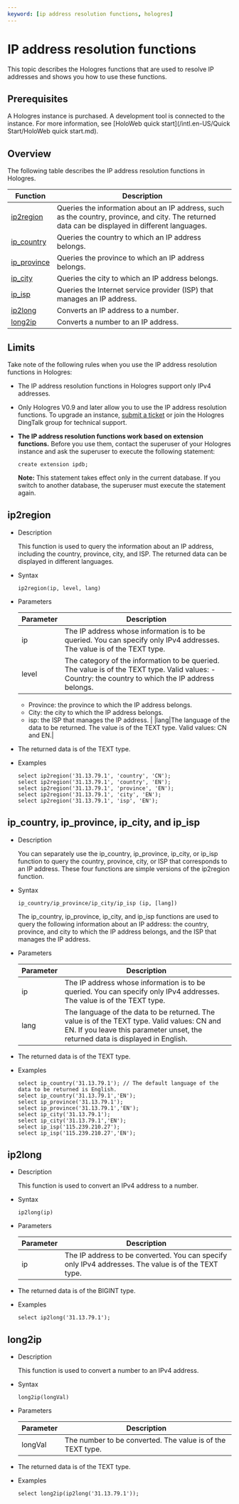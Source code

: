 ```yaml
---
keyword: [ip address resolution functions, hologres]
---
```


# IP address resolution functions

This topic describes the Hologres functions that are used to resolve IP addresses and shows you how to use these functions.

## Prerequisites

A Hologres instance is purchased. A development tool is connected to the instance. For more information, see [HoloWeb quick start](/intl.en-US/Quick Start/HoloWeb quick start.md).

## Overview

The following table describes the IP address resolution functions in Hologres.

|Function|Description|
|--------|-----------|
|[ip2region](#section_bor_6lz_pj2)|Queries the information about an IP address, such as the country, province, and city. The returned data can be displayed in different languages.|
|[ip\_country](#section_5fk_8x7_mol)|Queries the country to which an IP address belongs.|
|[ip\_province](#section_5fk_8x7_mol)|Queries the province to which an IP address belongs.|
|[ip\_city](#section_5fk_8x7_mol)|Queries the city to which an IP address belongs.|
|[ip\_isp](#section_5fk_8x7_mol)|Queries the Internet service provider \(ISP\) that manages an IP address.|
|[ip2long](#section_sp8_zsu_upl)|Converts an IP address to a number.|
|[long2ip](#section_qv0_o9x_014)|Converts a number to an IP address.|

## Limits

Take note of the following rules when you use the IP address resolution functions in Hologres:

-   The IP address resolution functions in Hologres support only IPv4 addresses.
-   Only Hologres V0.9 and later allow you to use the IP address resolution functions. To upgrade an instance, [submit a ticket](https://workorder-intl.console.aliyun.com/) or join the Hologres DingTalk group for technical support.
-   **The IP address resolution functions work based on extension functions.** Before you use them, contact the superuser of your Hologres instance and ask the superuser to execute the following statement:

    ```
    create extension ipdb;
    ```

    **Note:** This statement takes effect only in the current database. If you switch to another database, the superuser must execute the statement again.


## ip2region

-   Description

    This function is used to query the information about an IP address, including the country, province, city, and ISP. The returned data can be displayed in different languages.

-   Syntax

    ```
    ip2region(ip, level, lang)
    ```

-   Parameters

    |Parameter|Description|
    |---------|-----------|
    |ip|The IP address whose information is to be queried. You can specify only IPv4 addresses. The value is of the TEXT type.|
    |level|The category of the information to be queried. The value is of the TEXT type. Valid values:    -   Country: the country to which the IP address belongs.
    -   Province: the province to which the IP address belongs.
    -   City: the city to which the IP address belongs.
    -   isp: the ISP that manages the IP address. |
    |lang|The language of the data to be returned. The value is of the TEXT type. Valid values: CN and EN.|

-   The returned data is of the TEXT type.
-   Examples

    ```
    select ip2region('31.13.79.1', 'country', 'CN');
    select ip2region('31.13.79.1', 'country', 'EN');
    select ip2region('31.13.79.1', 'province', 'EN');
    select ip2region('31.13.79.1', 'city', 'EN');
    select ip2region('31.13.79.1', 'isp', 'EN');
    ```


## ip\_country, ip\_province, ip\_city, and ip\_isp

-   Description

    You can separately use the ip\_country, ip\_province, ip\_city, or ip\_isp function to query the country, province, city, or ISP that corresponds to an IP address. These four functions are simple versions of the ip2region function.

-   Syntax

    ```
    ip_country/ip_province/ip_city/ip_isp (ip, [lang])
    ```

    The ip\_country, ip\_province, ip\_city, and ip\_isp functions are used to query the following information about an IP address: the country, province, and city to which the IP address belongs, and the ISP that manages the IP address.

-   Parameters

    |Parameter|Description|
    |---------|-----------|
    |ip|The IP address whose information is to be queried. You can specify only IPv4 addresses. The value is of the TEXT type.|
    |lang|The language of the data to be returned. The value is of the TEXT type. Valid values: CN and EN. If you leave this parameter unset, the returned data is displayed in English.|

-   The returned data is of the TEXT type.
-   Examples

    ```
    select ip_country('31.13.79.1'); // The default language of the data to be returned is English.
    select ip_country('31.13.79.1','EN');
    select ip_province('31.13.79.1');
    select ip_province('31.13.79.1','EN');
    select ip_city('31.13.79.1');
    select ip_city('31.13.79.1','EN');
    select ip_isp('115.239.210.27');
    select ip_isp('115.239.210.27','EN');
    ```


## ip2long

-   Description

    This function is used to convert an IPv4 address to a number.

-   Syntax

    ```
    ip2long(ip)
    ```

-   Parameters

    |Parameter|Description|
    |---------|-----------|
    |ip|The IP address to be converted. You can specify only IPv4 addresses. The value is of the TEXT type.|

-   The returned data is of the BIGINT type.
-   Examples

    ```
    select ip2long('31.13.79.1');
    ```


## long2ip

-   Description

    This function is used to convert a number to an IPv4 address.

-   Syntax

    ```
    long2ip(longVal)
    ```

-   Parameters

    |Parameter|Description|
    |---------|-----------|
    |longVal|The number to be converted. The value is of the TEXT type.|

-   The returned data is of the TEXT type.
-   Examples

    ```
    select long2ip(ip2long('31.13.79.1'));
    ```


